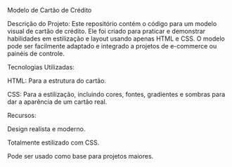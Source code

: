 Modelo de Cartão de Crédito

Descrição do Projeto:
Este repositório contém o código para um modelo visual de cartão de crédito. Ele foi criado para praticar e demonstrar habilidades em estilização e layout usando apenas HTML e CSS. O modelo pode ser facilmente adaptado e integrado a projetos de e-commerce ou painéis de controle.

Tecnologias Utilizadas:

HTML: Para a estrutura do cartão.

CSS: Para a estilização, incluindo cores, fontes, gradientes e sombras para dar a aparência de um cartão real.

Recursos:

Design realista e moderno.

Totalmente estilizado com CSS.

Pode ser usado como base para projetos maiores.
